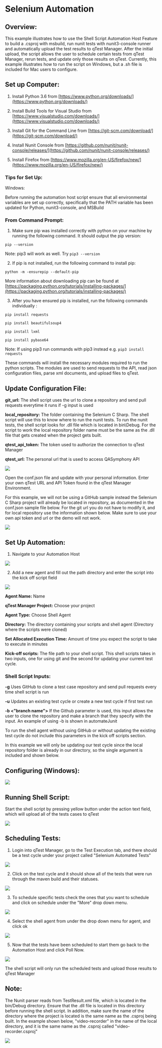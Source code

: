 # Selenium Automation

## Overview:

This example illustrates how to use the Shell Script Automation Host Feature to build a .csproj with msbuild, run nunit tests with nunit3-console runner and automatically upload the test results to qTest Manager. After the initial upload, the script allows the user to schedule certain tests from qTest Manager, rerun tests, and update only those results on qTest. Currently, this example illustrates how to run the script on Windows, but a .sh file is included for Mac users to configure.

## Set up Computer:

1) Install Python 3.6 from [https://www.python.org/downloads/](https://www.python.org/downloads/)

2) Install Build Tools for Visual Studio from [https://www.visualstudio.com/downloads/](https://www.visualstudio.com/downloads/)

3) Install Git for the Command Line from [https://git-scm.com/download/](https://git-scm.com/download/)

4) Install Nunit Console from [https://github.com/nunit/nunit-console/releases/](https://github.com/nunit/nunit-console/releases/)

5) Install Firefox from [https://www.mozilla.org/en-US/firefox/new/](https://www.mozilla.org/en-US/firefox/new/)

### Tips for Set Up:

Windows:

Before running the automation host script ensure that all environmental variables are set up correctly, specifically that the PATH variable has been updated for Python, nunit3-console, and MSBuild


### From Command Prompt:

1. Make sure pip was installed correctly with python on your machine by running the following command. It should output the pip version:

 `pip --version`

 Note: pip3 will work as well. Try `pip3 --version`

2. If pip is not installed, run the following command to install pip:

 `python -m -ensurepip --default-pip`

More information about downloading pip can be found at [https://packaging.python.org/tutorials/installing-packages/](https://packaging.python.org/tutorials/installing-packages/)

3. After you have ensured pip is installed, run the following commands individually :

`pip install requests`

`pip install beautifulsoup4`

`pip install lxml`

`pip install pybase64`

Note: If using pip3 run commands with pip3 instead e.g. `pip3 install requests`

These commands will install the necessary modules required to run the python scripts. The modules are used to send requests to the API, read json configuration files, parse xml documents, and upload files to qTest.


## Update Configuration File:

**git\_url:** The shell script uses the url to clone a repository and send pull requests everytime it runs if -g input is used

**local\_repository:** The folder containing the Selenium C Sharp. The shell script will use this to know where to run the nunit tests. To run the nunit tests, the shell script looks for .dll file which is located in bin\Debug. For the script to work the local repository folder name must be the same as the .dll file that gets created when the project gets built.

**qtest\_api\_token:** The token used to authorize the connection to qTest Manager

**qtest\_url:** The personal url that is used to access QASymphony API

![](../images/conf.png)

Open the conf.json file and update with your personal information. Enter your own qTest URL and API Token found in the qTest Manager Environment.

For this example, we will not be using a GitHub sample instead the Selenium C Sharp project will already be located in repository, as documented in the conf.json sample file below. For the git url you do not have to modify it, and for local repository use the information shown below. Make sure to use your own api token and url or the demo will not work.

![](../images/seleniumconf.png)

 

## Set Up Automation:

1. Navigate to your Automation Host

 ![](../images/autohost.png)

2.    Add a new agent and fill out the path directory and enter the script into the kick off script field

![](../images/add.png)

**Agent Name:** Name

**qTest Manager Project:** Choose your project

**Agent Type:** Choose Shell Agent

**Directory:** The directory containing your scripts and shell agent (Directory where the scripts were cloned)

**Set Allocated Execution Time:** Amount of time you expect the script to take to execute in minutes

**Kick-off scripts:** The file path to your shell script. This shell scripts takes in two inputs, one for using git and the second for updating your current test cycle.

### Shell Script Inputs:

**-g**    Uses GitHub to clone a test case repository and send pull requests every time shell script is run

**-u** Updates an existing test cycle or create a new test cycle if first test run

**-b <"branch name">** If the Github parameter is used, this input allows the user to clone the repository and make a branch that they specify with the input. An example of using -b is shown in automateJunit

To run the shell agent without using GitHub or without updating the existing test cycle do not include this parameters in the kick off scripts section.



In this example we will only be updating our test cycle since the local repository folder is already in our directory, so the single argument is included and shown below.


## Configuring  (Windows):

![](../images/seleniumwindowshost.png)
 

## Running Shell Script:

Start the shell script by pressing yellow button under the action text field, which will upload all of the tests cases to qTest

 ![](../images/seleniumrun.png)


## Scheduling Tests:

1.  Login into qTest Manager, go to the Test Execution tab, and there should be a test cycle under your project called &quot;Selenium Automated Tests&quot;

  ![](../images/seleniumcycle.png)


2. Click on the test cycle and it should show all of the tests that were run through the maven build and their statuses.

![](../images/seleniumtests.png)

3. To schedule specific tests check the ones that you want to schedule and click on schedule under the &quot;More&quot; drop down menu.

 ![](../images/seleniumschedule.png)

4. Select the shell agent from under the drop down menu for agent, and click ok

 ![](../images/seleniumchoosehost.png)


5. Now that the tests have been scheduled to start them go back to the Automation Host and click Poll Now.

 ![](../images/pollnow.png)

The shell script will only run the scheduled tests and upload those results to qTest Manager

## Note:

The Nunit parser reads from TestResult.xml file, which is located in the bin/Debug directory. Ensure that the .dll file is located in this directory before running the shell script. In addition, make sure the name of the directory where the project is located is the same name as the .csproj being built. In the example shown below, "video-recorder" in the name of the local directory, and it is the same name as the .csproj called "video-recorder.csproj"

![](../images/seleniumfilename.png)